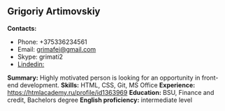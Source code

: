 ## Grigoriy Artimovskiy 
**Contacts:** 
* Phone: +375336234561 
* Email: grimafei@gmail.com 
* Skype: grimati2 
* [Lindedin:](https://www.linkedin.com/in/grigoriy-artimovskiy-268172176/) 

**Summary:** Highly motivated person is looking for an opportunity in front-end development. 
**Skills:** HTML, CSS, Git, MS Office 
**Experience:** https://htmlacademy.ru/profile/id1363969
**Education:** BSU, Finance and credit, Bachelors degree 
**English proficiency:** intermediate level